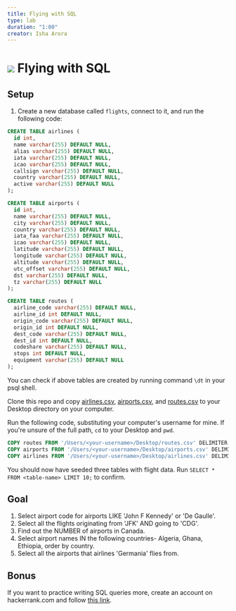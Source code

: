 ```yaml
---
title: Flying with SQL
type: lab
duration: "1:00"
creator: Isha Arora
---
```


# ![](https://ga-dash.s3.amazonaws.com/production/assets/logo-9f88ae6c9c3871690e33280fcf557f33.png) Flying with SQL 

## Setup

1. Create a new database called `flights`, connect to it, and run the following code:

  ```sql
  CREATE TABLE airlines (
    id int,
    name varchar(255) DEFAULT NULL,
    alias varchar(255) DEFAULT NULL,
    iata varchar(255) DEFAULT NULL,
    icao varchar(255) DEFAULT NULL,
    callsign varchar(255) DEFAULT NULL,
    country varchar(255) DEFAULT NULL,
    active varchar(255) DEFAULT NULL
  );

  CREATE TABLE airports (
    id int,
    name varchar(255) DEFAULT NULL,
    city varchar(255) DEFAULT NULL,
    country varchar(255) DEFAULT NULL,
    iata_faa varchar(255) DEFAULT NULL,
    icao varchar(255) DEFAULT NULL,
    latitude varchar(255) DEFAULT NULL,
    longitude varchar(255) DEFAULT NULL,
    altitude varchar(255) DEFAULT NULL,
    utc_offset varchar(255) DEFAULT NULL,
    dst varchar(255) DEFAULT NULL,
    tz varchar(255) DEFAULT NULL
  );

  CREATE TABLE routes (
    airline_code varchar(255) DEFAULT NULL,
    airline_id int DEFAULT NULL,
    origin_code varchar(255) DEFAULT NULL,
    origin_id int DEFAULT NULL,
    dest_code varchar(255) DEFAULT NULL,
    dest_id int DEFAULT NULL,
    codeshare varchar(255) DEFAULT NULL,
    stops int DEFAULT NULL,
    equipment varchar(255) DEFAULT NULL
  );
  ```

You can check if above tables are created by running command `\dt` in your psql shell. 

Clone this repo and copy [airlines.csv](airlines.csv), [airports.csv](airports.csv), and [routes.csv](routes.csv) to your Desktop directory on your computer.

Run the following code, substituting your computer's username for mine. If you're unsure of the full path, `cd` to your Desktop and `pwd`.

  ```sql
  COPY routes FROM '/Users/<your-username>/Desktop/routes.csv' DELIMITER ',' CSV;
  COPY airports FROM '/Users/<your-username>/Desktop/airports.csv' DELIMITER ',' CSV;
  COPY airlines FROM '/Users/<your-username>/Desktop/airlines.csv' DELIMITER ',' CSV;
  ```

You should now have seeded three tables with flight data. Run `SELECT * FROM <table-name> LIMIT 10;` to confirm.

## Goal

1. Select airport code for airports LIKE 'John F Kennedy' or 'De Gaulle'. 
2. Select all the flights originating from 'JFK' AND going to 'CDG'.
3. Find out the NUMBER of airports in Canada.
4. Select airport names IN the following countries- Algeria, Ghana, Ethiopia, order by country.  
5. Select all the airports that airlines 'Germania' flies from.

## Bonus

If you want to practice writing SQL queries more, create an account on hackerrank.com and follow [this link](https://www.hackerrank.com/domains/sql?badge_type=sql&filters%5Bdifficulty%5D%5B%5D=easy&filters%5Bsubdomains%5D%5B%5D=select).


